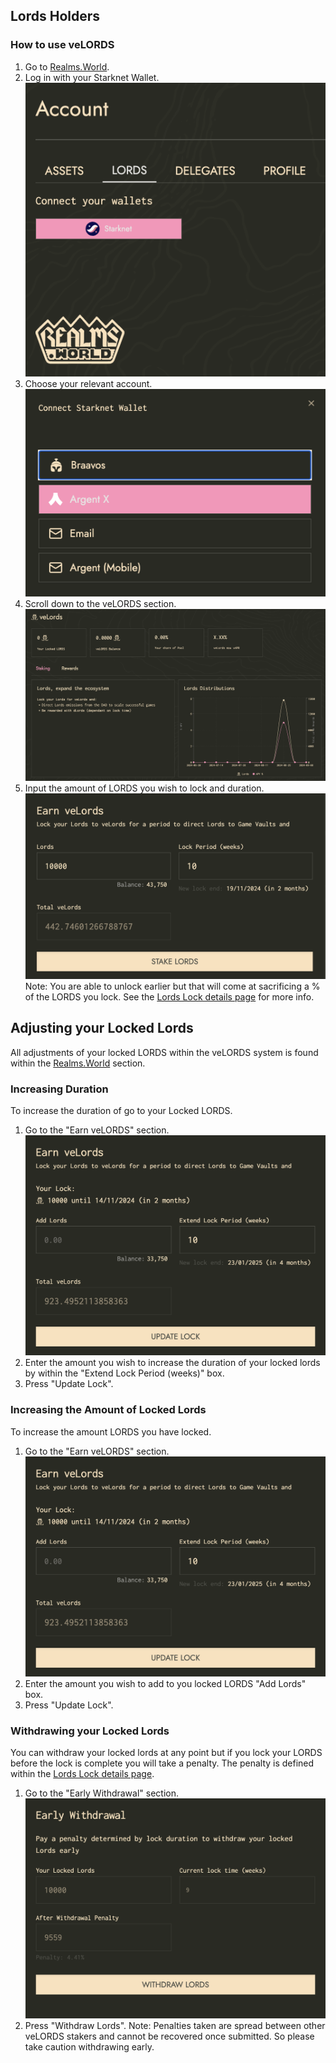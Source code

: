 ## Lords Holders
### How to use veLORDS 
1. Go to [Realms.World](https://realms.world/account/lords).
2. Log in with your Starknet Wallet.
![Login](https://github.com/Calcutatator/TLP/blob/main/Images/login.png)
3. Choose your relevant account.
![chooseacc](https://github.com/Calcutatator/TLP/blob/main/Images/chooseacc.png)
4. Scroll down to the veLORDS section.
![velordssec](https://github.com/Calcutatator/TLP/blob/main/Images/velordssec.png)
5. Input the amount of LORDS you wish to lock and duration.
![velordslock](https://github.com/Calcutatator/TLP/blob/main/Images/velordslock.png)
Note: You are able to unlock earlier but that will come at sacrificing a % of the LORDS you lock. See the [Lords Lock details page]() for more info.

## Adjusting your Locked Lords
All adjustments of your locked LORDS within the veLORDS system is found within the [Realms.World](https://realms.world/account/lords) section.
### Increasing Duration
To increase the duration of  go to your Locked LORDS.

1. Go to the "Earn veLORDS" section. 
![velordslock](https://github.com/Calcutatator/TLP/blob/main/Images/increaselock.png)
2. Enter the amount you wish to increase the duration of your locked lords by within the "Extend Lock Period (weeks)" box.
3. Press "Update Lock".

### Increasing the Amount of Locked Lords
To increase the amount LORDS you have locked.

1. Go to the "Earn veLORDS" section. 
![velordslock](https://github.com/Calcutatator/TLP/blob/main/Images/increaselock.png)
2. Enter the amount you wish to add to you locked LORDS "Add Lords" box.
3. Press "Update Lock".

### Withdrawing your Locked Lords
You can withdraw your locked lords at any point but if you lock your LORDS before the lock is complete you will take a penalty. The penalty is defined within the [Lords Lock details page]().

1. Go to the "Early Withdrawal" section.
![earlywithdraw](https://github.com/Calcutatator/TLP/blob/main/Images/earlywithdraw.png)
2. Press "Withdraw Lords".
Note: Penalties taken are spread between other veLORDS stakers and cannot be recovered once submitted. So please take caution withdrawing early.
